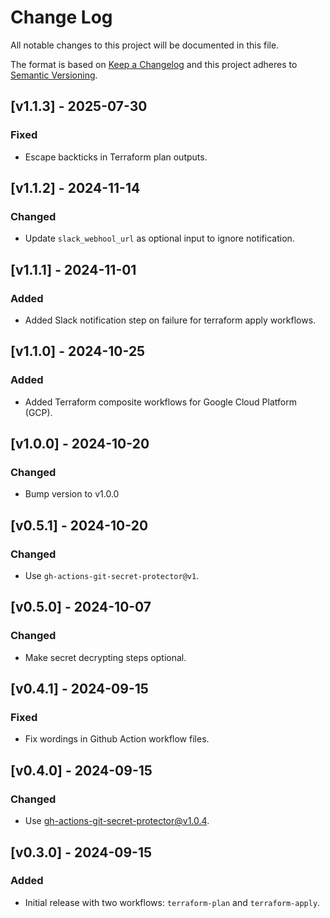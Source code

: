 # Change Log
All notable changes to this project will be documented in this file.

The format is based on [Keep a Changelog](http://keepachangelog.com/)
and this project adheres to [Semantic Versioning](http://semver.org/).

## [v1.1.3] - 2025-07-30

### Fixed

- Escape backticks in Terraform plan outputs.

## [v1.1.2] - 2024-11-14

### Changed

- Update `slack_webhool_url` as optional input to ignore notification.

## [v1.1.1] - 2024-11-01

### Added

- Added Slack notification step on failure for terraform apply workflows.

## [v1.1.0] - 2024-10-25

### Added

- Added Terraform composite workflows for Google Cloud Platform (GCP).

## [v1.0.0] - 2024-10-20

### Changed
- Bump version to v1.0.0

## [v0.5.1] - 2024-10-20

### Changed
- Use `gh-actions-git-secret-protector@v1`.

## [v0.5.0] - 2024-10-07

### Changed
- Make secret decrypting steps optional.

## [v0.4.1] - 2024-09-15

### Fixed
- Fix wordings in Github Action workflow files.

## [v0.4.0] - 2024-09-15

### Changed
-  Use gh-actions-git-secret-protector@v1.0.4.

## [v0.3.0] - 2024-09-15

### Added

- Initial release with two workflows: `terraform-plan` and `terraform-apply`.
